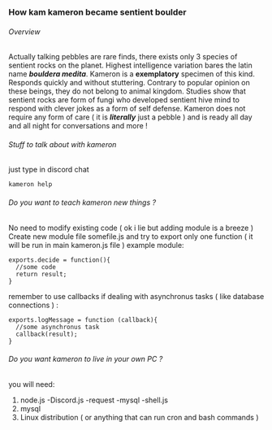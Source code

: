 ### How kam kameron became sentient boulder
###### Overview
Actually talking pebbles are rare finds, there exists only 3 species of sentient rocks on the planet.
Highest intelligence variation bares the latin name **_bouldera medita_**.
Kameron is a **exemplatory** specimen of this kind. Responds quickly and without stuttering.
Contrary to popular opinion on these beings, they do not belong to animal kingdom.
Studies show that sentient rocks are form of fungi who developed sentient hive mind to respond with clever jokes as a form of self defense.
Kameron does not require any form of care ( it is **_literally_** just a pebble ) and is ready all day and all night for conversations and more !

###### Stuff to talk about with kameron
just type in discord chat
```
kameron help
```
###### Do you want to teach kameron new things ?
No need to modify existing code ( ok i lie but adding module is a breeze )
Create new module file somefile.js and try to export only one function ( it will be run in main kameron.js file )
example module:
```
exports.decide = function(){
  //some code
  return result;
}
```
remember to use callbacks if dealing with asynchronus tasks ( like database connections ) :
```
exports.logMessage = function (callback){
  //some asynchronus task
  callback(result);
}
```
###### Do you want kameron to live in your own PC ?
you will need:
1. node.js
    -Discord.js
    -request
    -mysql
    -shell.js
2. mysql
3. Linux distribution ( or anything that can run cron and bash commands )
